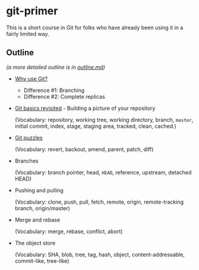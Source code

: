# git-primer

This is a short course in Git
for folks who have already been using it
in a fairly limited way.


## Outline

*(a more detailed outline is in [outline.md](outline.md))*

*   [Why use Git?](01-why-use-git.md)
    *   Difference #1: Branching
    *   Difference #2: Complete replicas

*   [Git basics revisited](02-basics.md) - Building a picture of your repository

    (Vocabulary: repository, working tree, working directory, branch,
    `master`, initial commit, index, stage, staging area, tracked,
    clean, cached.)

*   [Git puzzles](03-puzzles.md)

    (Vocabulary: revert, backout, amend, parent, patch, diff)

*   Branches

    (Vocabulary: branch pointer, head, `HEAD`, reference, upstream,
    detached HEAD)

*   Pushing and pulling

    (Vocabulary: clone, push, pull, fetch, remote, origin,
    remote-tracking branch, origin/master)

*   Merge and rebase

    (Vocabulary: merge, rebase, conflict, abort)

*   The object store

    (Vocabulary: SHA, blob, tree, tag, hash, object,
    content-addressable, commit-like, tree-like)
